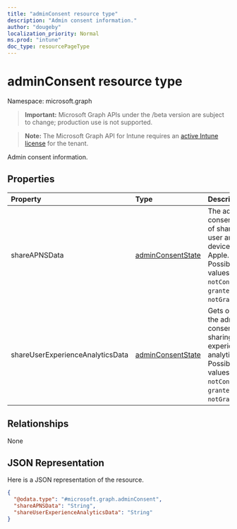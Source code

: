 ```yaml
---
title: "adminConsent resource type"
description: "Admin consent information."
author: "dougeby"
localization_priority: Normal
ms.prod: "intune"
doc_type: resourcePageType
---
```


# adminConsent resource type

Namespace: microsoft.graph

> **Important:** Microsoft Graph APIs under the /beta version are subject to change; production use is not supported.

> **Note:** The Microsoft Graph API for Intune requires an [active Intune license](https://go.microsoft.com/fwlink/?linkid=839381) for the tenant.

Admin consent information.

## Properties
|Property|Type|Description|
|:---|:---|:---|
|shareAPNSData|[adminConsentState](../resources/intune-devices-adminconsentstate.md)|The admin consent state of sharing user and device data to Apple. Possible values are: `notConfigured`, `granted`, `notGranted`.|
|shareUserExperienceAnalyticsData|[adminConsentState](../resources/intune-devices-adminconsentstate.md)|Gets or sets the admin consent for sharing User experience analytics data. Possible values are: `notConfigured`, `granted`, `notGranted`.|

## Relationships
None

## JSON Representation
Here is a JSON representation of the resource.
<!-- {
  "blockType": "resource",
  "@odata.type": "microsoft.graph.adminConsent"
}
-->
``` json
{
  "@odata.type": "#microsoft.graph.adminConsent",
  "shareAPNSData": "String",
  "shareUserExperienceAnalyticsData": "String"
}
```



